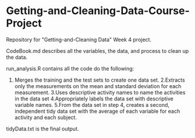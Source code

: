 # Getting-and-Cleaning-Data-Course-Project
Repository for "Getting-and-Cleaning Data" Week 4 project.

CodeBook.md describes all the variables, the data, and process to clean up the data.

run_analysis.R contains all the code do the following:

   1. Merges the training and the test sets to create one data set.
   2.Extracts only the measurements on the mean and standard deviation for each measurement.
   3.Uses descriptive activity names to name the activities in the data set
   4.Appropriately labels the data set with descriptive variable names.
   5.From the data set in step 4, creates a second, independent tidy data set with the average of each variable for each activity and each subject.

tidyData.txt is the final output.
